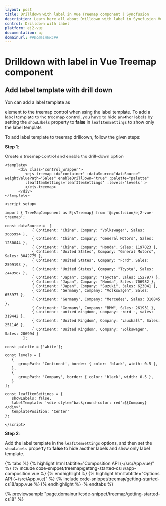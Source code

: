 ```yaml
---
layout: post
title: Drilldown with label in Vue Treemap component | Syncfusion
description: Learn here all about Drilldown with label in Syncfusion Vue Treemap component of Syncfusion Essential JS 2 and more.
control: Drilldown with label 
platform: ej2-vue
documentation: ug
domainurl: ##DomainURL##
---
```


# Drilldown with label in Vue Treemap component

## Add label template with drill down

Yon can add a label template as <div> element to the treemap control when using the label template. To add a label template to the treemap control, you have to hide another labels by setting the `showLabels` property to **false** in `leafItemSettings` to show only the label template.

To add label template to treemap drilldown, follow the given steps:

**Step 1**:

Create a treemap control and enable the drill-down option.

```
<template>
      <div class='control_wrapper'>
         <ejs-treemap id='container' :dataSource="dataSource" weightValuePath="Sales" enableDrillDown="true" :palette="palette"
         :leafItemSettings='leafItemSettings' :levels='levels' >
         </ejs-treemap>
      </div>
</template>

<script setup>

import { TreeMapComponent as EjsTreemap} from '@syncfusion/ej2-vue-treemap';

const dataSource =  [
            { Continent: "China", Company: "Volkswagen", Sales: 3005994 },
            { Continent: "China", Company: "General Motors", Sales: 1230044 },
            { Continent: "China", Company: "Honda", Sales: 1197023 },
            { Continent: "United States", Company: "General Motors", Sales: 3042775 },
            { Continent: "United States", Company: "Ford", Sales: 2599193 },
            { Continent: "United States", Company: "Toyota", Sales: 2449587 },
            { Continent: "Japan", Company: "Toyota", Sales: 1527977 },
            { Continent: "Japan", Company: "Honda", Sales: 706982 },
            { Continent: "Japan", Company: "Suzuki", Sales: 623041 },
            { Continent: "Germany", Company: "Volkswagen", Sales: 655977 },
            { Continent: "Germany", Company: "Mercedes", Sales: 310845 },
            { Continent: "Germany", Company: "BMW", Sales: 261931 },
            { Continent: "United Kingdom", Company: "Ford ", Sales: 319442 },
            { Continent: "United Kingdom", Company: "Vauxhall", Sales: 251146 },
            { Continent: "United Kingdom", Company: "Volkswagen", Sales: 206994 }
        ];

const palette = ['white'];

const levels = [
   {
      groupPath: 'Continent', border: { color: 'black', width: 0.5 },
   },
   {
      groupPath: 'Company', border: { color: 'black', width: 0.5 },
   }
];

const leafItemSettings = {
   showLabels: false,
   labelTemplate: '<div style="background-color: red">${Company}</div>',
   templatePosition: 'Center'
};

</script>
```

**Step 2**:

Add the label template in the `leafItemSettings` options, and then set the `showLabels` property to **false** to hide another labels and show only label template.

{% tabs %}
{% highlight html tabtitle="Composition API (~/src/App.vue)" %}
{% include code-snippet/treemap/getting-started-cs18/app-composition.vue %}
{% endhighlight %}
{% highlight html tabtitle="Options API (~/src/App.vue)" %}
{% include code-snippet/treemap/getting-started-cs18/app.vue %}
{% endhighlight %}
{% endtabs %}
        
{% previewsample "page.domainurl/code-snippet/treemap/getting-started-cs18" %}